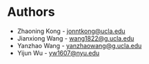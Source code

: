 # Authors

* Zhaoning Kong - jonntkong@ucla.edu
* Jianxiong Wang - wang1822@g.ucla.edu
* Yanzhao Wang - yanzhaowang@g.ucla.edu
* Yijun Wu - yw1607@nyu.edu